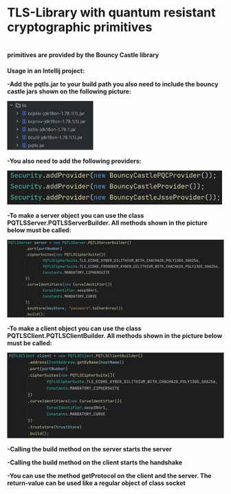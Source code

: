 <h1>TLS-Library with quantum resistant cryptographic primitives<h1/>


<h4>primitives are provided by the Bouncy Castle library<h4/>
<p font-size="12">Usage in an Intellij project:<p/>
  
<p font-size="10">-Add the pqtls.jar to your build path you also need to include the bouncy castle jars shown on the following picture:<p/>

<img width="200" alt="image" src="https://github.com/Robin0206/PQTLS/blob/main/providers.png"/>

<p font-size="10">-You also need to add the following providers:<p/>

<img width="500" alt="image" src="https://github.com/Robin0206/PQTLS/blob/main/buildPath.png"/>
<p font-size="10">-To make a server object you can use the class PQTLSServer.PQTLSServerBuilder. All methods shown in the picture below must be called:<p/>

<img width="800" alt="image" src="https://github.com/Robin0206/PQTLS/blob/main/server.png"/>
<p font-size="10">-To make a client object you can use the class PQTLSClient.PQTLSClientBuilder. All methods shown in the picture below must be called:<p/>

<img width="800" alt="image" src="https://github.com/Robin0206/PQTLS/blob/main/client.png"/>

<p>-Calling the build method on the server starts the server</p>
<p>-Calling the build method on the client starts the handshake</p>
<p>-You can use the method getProtocol on the client and the server. The return-value can be used like a regular object of class socket</p>
